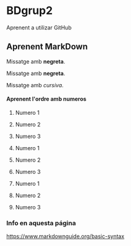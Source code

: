 # BDgrup2
Aprenent a utilizar GitHub

## Aprenent MarkDown


Missatge amb **negreta**.

Missatge amb __negreta__.

Missatge amb <em>cursiva</em>.

#### Aprenent l'ordre amb numeros
1. Numero 1
2. Numero 2
3. Numero 3

1. Numero 1
  2. Numero 2
  3. Numero 3

1. Numero 1
1. Numero 2
1. Numero 3

### Info en aquesta página
https://www.markdownguide.org/basic-syntax
